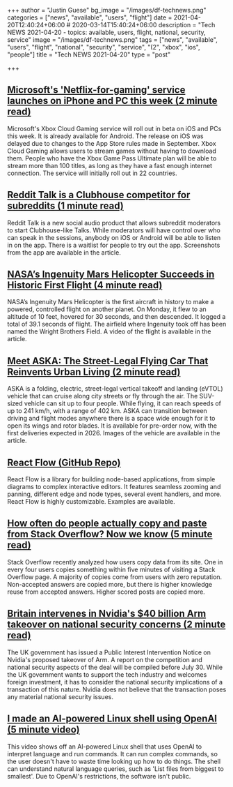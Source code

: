 +++
author = "Justin Guese"
bg_image = "/images/df-technews.png"
categories = ["news", "available", "users", "flight"]
date = 2021-04-20T12:40:24+06:00 # 2020-03-14T15:40:24+06:00
description = "Tech NEWS 2021-04-20 - topics: available, users, flight, national, security, service"
image = "/images/df-technews.png"
tags = ["news", "available", "users", "flight", "national", "security", "service", "(2", "xbox", "ios", "people"]
title = "Tech NEWS 2021-04-20"
type = "post"

+++

## [Microsoft's 'Netflix-for-gaming' service launches on iPhone and PC this week (2 minute read)](https://www.cnbc.com/2021/04/19/microsoft-xbox-cloud-gaming-for-iphone-and-pc-rolls-out-this-week.html)

Microsoft's Xbox Cloud Gaming service will roll out in beta on iOS and PCs this week. It is already available for Android. The release on iOS was delayed due to changes to the App Store rules made in September. Xbox Cloud Gaming allows users to stream games without having to download them. People who have the Xbox Game Pass Ultimate plan will be able to stream more than 100 titles, as long as they have a fast enough internet connection. The service will initially roll out in 22 countries.

## [Reddit Talk is a Clubhouse competitor for subreddits (1 minute read)](https://www.theverge.com/2021/4/19/22391875/reddit-talk-clubhouse-social-audio)

Reddit Talk is a new social audio product that allows subreddit moderators to start Clubhouse-like Talks. While moderators will have control over who can speak in the sessions, anybody on iOS or Android will be able to listen in on the app. There is a waitlist for people to try out the app. Screenshots from the app are available in the article.

## [NASA’s Ingenuity Mars Helicopter Succeeds in Historic First Flight (4 minute read)](https://www.nasa.gov/press-release/nasa-s-ingenuity-mars-helicopter-succeeds-in-historic-first-flight)

NASA’s Ingenuity Mars Helicopter is the first aircraft in history to make a powered, controlled flight on another planet. On Monday, it flew to an altitude of 10 feet, hovered for 30 seconds, and then descended. It logged a total of 39.1 seconds of flight. The airfield where Ingenuity took off has been named the Wright Brothers Field. A video of the flight is available in the article.

## [Meet ASKA: The Street-Legal Flying Car That Reinvents Urban Living (2 minute read)](https://interestingengineering.com/meet-aska-the-street-legal-flying-car-that-reinvents-urban-living)

ASKA is a folding, electric, street-legal vertical takeoff and landing (eVTOL) vehicle that can cruise along city streets or fly through the air. The SUV-sized vehicle can sit up to four people. While flying, it can reach speeds of up to 241 km/h, with a range of 402 km. ASKA can transition between driving and flight modes anywhere there is a space wide enough for it to open its wings and rotor blades. It is available for pre-order now, with the first deliveries expected in 2026. Images of the vehicle are available in the article.

## [React Flow (GitHub Repo)](https://github.com/wbkd/react-flow)

React Flow is a library for building node-based applications, from simple diagrams to complex interactive editors. It features seamless zooming and panning, different edge and node types, several event handlers, and more. React Flow is highly customizable. Examples are available.

## [How often do people actually copy and paste from Stack Overflow? Now we know (5 minute read)](https://stackoverflow.blog/2021/04/19/how-often-do-people-actually-copy-and-paste-from-stack-overflow-now-we-know/)

Stack Overflow recently analyzed how users copy data from its site. One in every four users copies something within five minutes of visiting a Stack Overflow page. A majority of copies come from users with zero reputation. Non-accepted answers are copied more, but there is higher knowledge reuse from accepted answers. Higher scored posts are copied more.

## [Britain intervenes in Nvidia's $40 billion Arm takeover on national security concerns (2 minute read)](https://www.cnbc.com/2021/04/19/nvidia-takeover-of-arm-faces-uk-government-intervention.html)

The UK government has issued a Public Interest Intervention Notice on Nvidia's proposed takeover of Arm. A report on the competition and national security aspects of the deal will be compiled before July 30. While the UK government wants to support the tech industry and welcomes foreign investment, it has to consider the national security implications of a transaction of this nature. Nvidia does not believe that the transaction poses any material national security issues.

## [I made an AI-powered Linux shell using OpenAI (5 minute video)](https://www.youtube.com/watch?v=j0UnS3jHhAA&utm_source=tldrnewsletter/1/01000178eec1a08e-9dcaca29-4fa8-4294-8373-1907e9b43fd4-000000/Wgc777Q5q3-fLnzjaVbPjVxL8FywqPc00R4JJYj1_lU=189)

This video shows off an AI-powered Linux shell that uses OpenAI to interpret language and run commands. It can run complex commands, so the user doesn't have to waste time looking up how to do things. The shell can understand natural language queries, such as 'List files from biggest to smallest'. Due to OpenAI's restrictions, the software isn't public.

